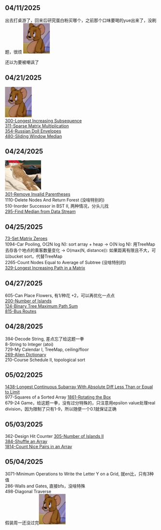 ## 04/11/2025
出去打桌游了，回来后研究蛋白粉买哪个，之前那个口味要喝的yue出来了，没刷题，很烦
<img src="./assets/Jerry - 怪不好意思的.png" height="100px">

还以为要被嘲讽了

## 04/21/2025
<img src="./assets/Jerry - 怪不好意思的.png" height="100px"><br/>
[300-Longest Increasing Subsequence](<./coding/300-Longest Increasing Subsequence.java>)<br/>
[311-Sparse Matrix Multiplication](<./coding/311-Sparse Matrix Multiplication.java>)<br/>
[354-Russian Doll Envelopes](<./coding/354-Russian Doll Envelopes.java>)<br/>
[480-Sliding Window Median](<./coding/480-Sliding Window Median.java>)<br/>


## 04/24/2025
<img src="./assets/翻滚.gif" height="100px"><br/>
[301-Remove Invalid Parentheses](<./coding/301-Remove Invalid Parentheses.java>)<br/>
1110-Delete Nodes And Return Forest (没啥特别的)<br/>
510-Inorder Successor in BST II, 两种情况，分头儿找<br/>
[295-Find Median from Data Stream](<./coding/295-Find Median from Data Stream.java>)<br/>

## 04/25/2025
[73-Set Matrix Zeroes](<./coding/73-Set Matrix Zeroes.java>)<br/>
1094-Car Pooling, O(2N log N): sort array + heap -> O(N log N): 用TreeMap去存各个地点的乘客数量变化 -> O(max(N, distance)): 如果距离有限且不大，可以bucket sort，代替TreeMap<br/>
2265-Count Nodes Equal to Average of Subtree (没啥特别的)<br/>
[329-Longest Increasing Path in a Matrix](<./coding/329-Longest Increasing Path in a Matrix.java>)<br/>

## 04/27/2025
605-Can Place Flowers, 有1/种花 +2，可以再优化一点点<br/>
[200-Number of Islands](<./coding/200-Number of Islands.java>)<br/>
[124-Binary Tree Maximum Path Sum](<./coding/124-Binary Tree Maximum Path Sum.java>)<br/>
[815-Bus Routes](<./coding/815-Bus Routes.java>)<br/>

## 04/28/2025
394-Decode String, 差点忘了给这题一拳<br/>
8-String to Integer (atoi)<br/>
729-My Calendar I, TreeMap, ceiling/floor<br/>
[269-Alien Dictionary](<./coding/269-Alien Dictionary.java>)<br/>
210-Course Schedule II, topological sort<br/>

## 05/02/2025
[1438-Longest Continuous Subarray With Absolute Diff Less Than or Equal to Limit](<./coding/1438-Longest Continuous Subarray With Absolute Diff Less Than or Equal to Limit.java>)<br/>
977-Squares of a Sorted Array
[1861-Rotating the Box](<./coding/1861-Rotating the Box.java>)<br/>
679-24 Game，给这题一拳，没有过分特殊的，只注意用epsilon value处理real division，因为限制了只有1-9，所以随便一个0.1就保证正确

## 05/03/2025
362-Design Hit Counter
[305-Number of Islands II](<./coding/305-Number of Islands II.java>)<br/>
[384-Shuffle an Array](<./coding/384-Shuffle an Array.java>)<br/>
[1814-Count Nice Pairs in an Array](<./coding/1814-Count Nice Pairs in an Array.java>)<br/>

## 05/04/2025
3071-Minimum Operations to Write the Letter Y on a Grid, 就en比，只有3种值<br/>
286-Walls and Gates, 直接bfs，没啥特殊<br/>
498-Diagonal Traverse<br/>
假装周一还没过完<img src="./assets/Jerry - 怪不好意思的.png" height="100px"><br/>
